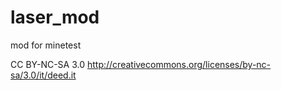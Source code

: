 laser_mod
=========

mod for minetest


CC BY-NC-SA 3.0 http://creativecommons.org/licenses/by-nc-sa/3.0/it/deed.it

